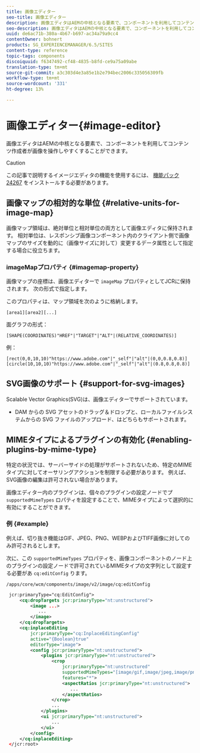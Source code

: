 ```yaml
---
title: 画像エディター
seo-title: 画像エディター
description: 画像エディタはAEMの中核となる要素で、コンポーネントを利用してコンテンツ作成者が画像を操作しやすくすることができます。
seo-description: 画像エディタはAEMの中核となる要素で、コンポーネントを利用してコンテンツ作成者が画像を操作しやすくすることができます。
uuid: de6ac71b-380a-4b67-b697-ac34a79a9cc4
contentOwner: bohnert
products: SG_EXPERIENCEMANAGER/6.5/SITES
content-type: reference
topic-tags: components
discoiquuid: f6347492-cf48-4835-b8fd-ce9a75a09abe
translation-type: tm+mt
source-git-commit: a3c303d4e3a85e1b2e794bec2006c335056309fb
workflow-type: tm+mt
source-wordcount: '331'
ht-degree: 13%

---
```



# 画像エディター{#image-editor}

画像エディタはAEMの中核となる要素で、コンポーネントを利用してコンテンツ作成者が画像を操作しやすくすることができます。

>[!CAUTION]
>
>この記事で説明するイメージエディタの機能を使用するには、 [機能パック24267](https://www.adobeaemcloud.com/content/marketplace/marketplaceProxy.html?packagePath=/content/companies/public/adobe/packages/cq640/featurepack/cq-6.4.0-featurepack-24267) をインストールする必要があります。

## 画像マップの相対的な単位 {#relative-units-for-image-map}

画像マップ領域は、絶対単位と相対単位の両方として画像エディタに保持されます。 相対単位は、レスポンシブ画像コンポーネント内のクライアント側で画像マップのサイズを動的に（画像サイズに対して）変更するデータ属性として指定する場合に役立ちます。

### imageMapプロパティ {#imagemap-property}

画像マップの座標は、画像エディターで `imageMap` プロパティとしてJCRに保持されます。 次の形式で指定します。

このプロパティは、マップ領域を次のように格納します。

`[area1][area2][...]`

面グラフの形式：

`[SHAPE(COORDINATES)"HREF"|"TARGET"|"ALT"|(RELATIVE_COORDINATES)]`

例：

`[rect(0,0,10,10)"https://www.adobe.com"|"_self"|"alt"|(0,0,0.8,0.8)]`
`[circle(10,10,10)"https://www.adobe.com"|"_self"|"alt"|(0.8,0.8,0.8)]`

## SVG画像のサポート {#support-for-svg-images}

Scalable Vector Graphics(SVG)は、画像エディターでサポートされています。

* DAM からの SVG アセットのドラッグ＆ドロップと、ローカルファイルシステムからの SVG ファイルのアップロード、はどちらもサポートされます。

## MIMEタイプによるプラグインの有効化 {#enabling-plugins-by-mime-type}

特定の状況では、サーバーサイドの処理がサポートされないため、特定のMIMEタイプに対してオーサリングアクションを制限する必要があります。 例えば、SVG画像の編集は許可されない場合があります。

画像エディター内のプラグインは、個々のプラグインの設定ノードでプ `supportedMimeTypes` ロパティを設定することで、MIMEタイプによって選択的に有効にすることができます。

### 例 {#example}

例えば、切り抜き機能はGIF、JPEG、PNG、WEBPおよびTIFF画像に対してのみ許可されるとします。

次に、この `supportedMimeTypes` プロパティを、画像コンポーネントのノード上のプラグインの設定ノードで許可されているMIMEタイプの文字列として設定する必要があ `cq:editConfig` ります。

`/apps/core/wcm/components/image/v2/image/cq:editConfig`

```xml
 jcr:primaryType="cq:EditConfig">
     <cq:dropTargets jcr:primaryType="nt:unstructured">
         <image ...>
            ...
         </image>
     </cq:dropTargets>
     <cq:inplaceEditing
         jcr:primaryType="cq:InplaceEditingConfig"
         active="{Boolean}true"
         editorType="image">
         <config jcr:primaryType="nt:unstructured">
             <plugins jcr:primaryType="nt:unstructured">
                 <crop
                     jcr:primaryType="nt:unstructured"
                     supportedMimeTypes="[image/gif,image/jpeg,image/png,image/webp,image/tiff]"
                     features="*">
                     <aspectRatios jcr:primaryType="nt:unstructured">
                        ...
                     </aspectRatios>
                 </crop>
                 ...
             </plugins>
             <ui jcr:primaryType="nt:unstructured">
                 ...
             </ui>
         </config>
     </cq:inplaceEditing>
 </jcr:root>
```

